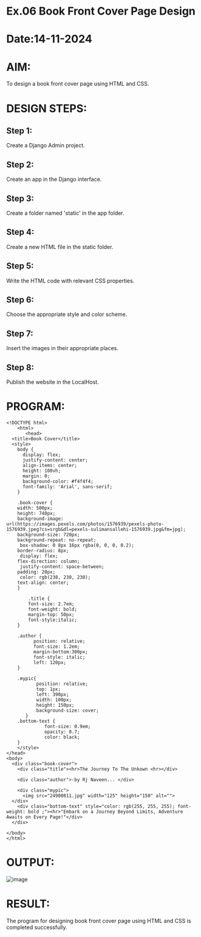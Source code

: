 # Ex.06 Book Front Cover Page Design
# Date:14-11-2024
# AIM:
To design a book front cover page using HTML and CSS.

# DESIGN STEPS:
## Step 1:
Create a Django Admin project.

## Step 2:
Create an app in the Django interface.

## Step 3:
Create a folder named 'static' in the app folder.

## Step 4:
Create a new HTML file in the static folder.

## Step 5:
Write the HTML code with relevant CSS properties.

## Step 6:
Choose the appropriate style and color scheme.

## Step 7:
Insert the images in their appropriate places.

## Step 8:
Publish the website in the LocalHost.

# PROGRAM:
```
<!DOCTYPE html>
    <html>
       <head>
  <title>Book Cover</title>
  <style>
    body {
      display: flex;
      justify-content: center;
      align-items: center;
      height: 100vh;
      margin: 0;
      background-color: #f4f4f4;
      font-family: 'Arial', sans-serif;
    }
    
    .book-cover {
    width: 500px;
    height: 740px;
    background-image: url(https://images.pexels.com/photos/1576939/pexels-photo-1576939.jpeg?cs=srgb&dl=pexels-sulimansallehi-1576939.jpg&fm=jpg);
    background-size: 720px;
    background-repeat: no-repeat;
     box-shadow: 0 8px 16px rgba(0, 0, 0, 0.2);
    border-radius: 8px;
     display: flex;
    flex-direction: column;
     justify-content: space-between;
    padding: 20px;
     color: rgb(238, 230, 230);
    text-align: center;
    }
    
        .title {
        font-size: 2.7em;
        font-weight: bold;
        margin-top: 50px;
        font-style:italic;
    }
    
    .author {
          position: relative;
          font-size: 1.2em;
          margin-bottom:300px;
          font-style: italic;
          left: 120px;
    }

    .mypic{
           position: relative;
           top: 1px;
           left: 390px;
           width: 100px;
           height: 150px;
           background-size: cover;
       }
    .bottom-text {
              font-size: 0.9em;
              opacity: 0.7;
              color: black;
    }
    </style>
</head>
<body>
  <div class="book-cover">
    <div class="title"><hr>The Journey To The Unkown <hr></div>

    <div class="author">-by Rj Naveen... </div>

    <div class="mypic">
      <img src="24900811.jpg" width="125" height="150" alt="">
  </div>
    <div class="bottom-text" style="color: rgb(255, 255, 255); font-weight: bold ;"><hr>"Embark on a Journey Beyond Limits, Adventure Awaits on Every Page!"</div>
  </div>
  
</body>
</html>

```



# OUTPUT:
![image](https://github.com/user-attachments/assets/c146afb2-10a3-4ab3-9745-4bc9ac9b64d0)
# RESULT:
The program for designing book front cover page using HTML and CSS is completed successfully.
